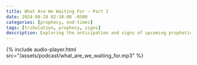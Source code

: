 ```yaml
---
title: What Are We Waiting For – Part I
date: 2024-08-28 02:38:00 -0500
categories: [prophecy, end-times]
tags: [tribulation, prophecy, signs]
description: Exploring the anticipation and signs of upcoming prophetic events. Part I of the series.
---
```


{% include audio-player.html src="/assets/podcast/what_are_we_waiting_for.mp3" %}
